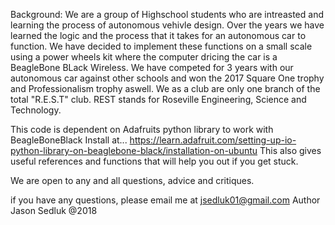 Background:
We are a group of Highschool students who are intreasted and learning the process of autonomous vehivle design. Over the years we have learned the logic and the process that it takes for an autonomous car to function. We have decided to implement these functions on a small scale using a power wheels kit where the computer dricing the car is a BeagleBone BLack Wireless. We have competed for  3 years with our autonomous car against other schools and won the 2017 Square One trophy and Professionalism trophy aswell. We as a club are only one branch of the total "R.E.S.T" club. REST stands for Roseville Engineering, Science and Technology.

This code is dependent on Adafruits python library to work with BeagleBoneBlack
Install at... https://learn.adafruit.com/setting-up-io-python-library-on-beaglebone-black/installation-on-ubuntu
This also gives useful references and functions that will help you out if you get stuck.

We are open to any and all questions, advice and critiques. 

if you have any questions, please email me at jsedluk01@gmail.com
Author Jason Sedluk @2018
